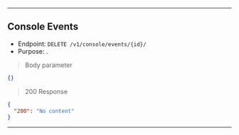 
----------------------------------------------------------------------------------
## Console Events
* Endpoint: `DELETE /v1/console/events/{id}/`
* Purpose: .

> Body parameter

```json
{}
```
> 200 Response

```json
{
  "200": "No content"
}
```
----------------------------------------------------------------------------------